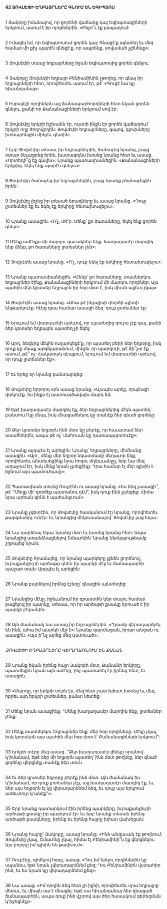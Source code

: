 **42 ՅՈՎՍԷՓԻ ԵՂԲԱՅՐՆԵՐԸ ԳՆՈՒՄ ԵՆ ԵԳԻՊՏՈՍ**

\
1 Յակոբը իմանալով, որ ցորենի վաճառք կայ Եգիպտացիների երկրում, ասում է իր որդիներին. «Ինչո՞ւ էք յապաղում:

\
2 Իմացել եմ, որ Եգիպտոսում ցորեն կայ: Գնացէ՛ք այնտեղ եւ մեզ համար մի քիչ պարէն գնեցէ՛ք, որ ապրենք, սովամահ չլինենք»:

\
3 Յովսէփի տասը եղբայրները իջան Եգիպտոսից ցորեն գնելու:

\
4 Յակոբը Յովսէփի եղբայր Բենիամինին չթողեց, որ գնայ իր եղբայրների հետ, որովհետեւ ասում էր, թէ՝ «Գուցէ նա կը հիւանդանայ»:

\
5 Իսրայէլի որդիներն այլ ճանապարհորդների հետ եկան ցորեն գնելու, քանի որ Քանանացիների երկրում սով էր:

\
6 Յովսէփը երկրի իշխանն էր, ուստի ինքն էր ցորեն վաճառում երկրի ողջ ժողովրդին: Յովսէփի եղբայրները, գալով, գլուխները խոնարհեցին մինչեւ գետին:

\
7 Երբ Յովսէփը տեսաւ իր եղբայրներին, ճանաչեց նրանց, բայց օտար ձեւացրեց իրեն, խստագոյնս խօսեց նրանց հետ եւ ասաց. «Որտեղի՞ց էք գալիս»: Նրանք պատասխանեցին. «Քանանացիների երկրից. եկել ենք պարէն գնելու»:

\
8 Յովսէփը ճանաչեց իր եղբայրներին, բայց նրանք չճանաչեցին իրեն:

\
9 Յովսէփը յիշեց իր տեսած երազները եւ ասաց նրանց. «Դուք լրտեսներ էք եւ եկել էք երկիրը հետախուզելու»:

\
10 Նրանք ասացին. «Ո՛չ, տէ՛ր: Մենք՝ քո ծառաները, եկել ենք ցորեն գնելու:

\
11 Մենք ամէնքս մի մարդու զաւակներ ենք: Խաղաղասէր մարդիկ ենք մենք, քո ծառաները լրտեսներ չեն»:

\
12 Յովսէփն ասաց նրանց. «Ո՛չ, դուք եկել էք երկիրը հետախուզելու»:

\
13 Նրանք պատասխանեցին. «Մենք՝ քո ծառաները, տասներկու եղբայրներ էինք, Քանանացիների երկրում մի մարդու որդիներ: Այս պահին մեր կրտսեր եղբայրն իր հօր մօտ է, իսկ միւսն այլեւս չկայ»:

\
14 Յովսէփն ասաց նրանց. «Ահա թէ ինչպիսի փորձի պիտի ենթարկուէք. հէնց դրա համար ասացի ձեզ՝ դուք լրտեսներ էք:

\
15 Երդւում եմ փարաւոնի արեւով, որ այստեղից դուրս չէք գայ, քանի ձեր կրտսեր եղբայրն այստեղ չի եկել:

\
16 Արդ, ձեզնից մէկին ուղարկեցէ՛ք, որ այստեղ բերի ձեր եղբօրը, իսկ դուք կը մնաք արգելարանում, մինչեւ որ պարզուի, թէ ճի՞շտ էք ասում, թէ՞ ոչ: Հակառակ դէպքում, երդւում եմ փարաւոնի արեւով, որ դուք լրտեսներ էք»:

\
17 Եւ երեք օր նրանց բանտարկեց:

\
18 Յովսէփը երրորդ օրն ասաց նրանց. «Այսպէս արէք, որպէսզի փրկուէք. ես ինքս էլ աստուածավախ մարդ եմ:

\
19 Եթէ խաղաղասէր մարդիկ էք, ձեր եղբայրներից մէկն այստեղ՝ բանտում կը մնայ, իսկ մնացածներդ կը տանէք ձեր գնած ցորենը:

\
20 Ձեր կրտսեր եղբօրն ինձ մօտ կը բերէք, որ հաւատամ ձեր ասածներին, ապա թէ ոչ՝ մահուան կը դատապարտուէք»:

\
21 Նրանք այդպէս էլ արեցին: Նրանք՝ եղբայրները, միմեանց ասացին. «Այո՛, մենք մեր եղբօր նկատմամբ մեղաւոր ենք, որովհետեւ անտեսեցինք նրա հոգու մղձաւանջը, երբ նա մեզ աղաչում էր, իսկ մենք նրան չլսեցինք: Դրա համար էլ մեր գլխին է իջնում այս պատուհասը»:

\
22 Պատասխան տուեց Ռուբէնն ու ասաց նրանց. «Ես ձեզ չասացի՞, թէ՝ “Մեղք մի՛ գործէք պատանու դէմ”, իսկ դուք ինձ չլսեցիք: Հիմա նրա արեան գինն է պահանջւում»:

\
23 Նրանք չգիտէին, որ Յովսէփը հասկանում էր նրանց, որովհետեւ թարգմանիչ ունէր: Եւ նրանցից մեկուսանալով՝ Յովսէփը լաց եղաւ:

\
24 Նա դարձեալ եկաւ նրանց մօտ եւ խօսեց նրանց հետ: Ապա նրանցից առանձնացնելով Շմաւոնին՝ նրանց ներկայութեամբ շղթայեց նրան:

\
25 Յովսէփը հրամայեց, որ նրանց պարկերը լցնեն ցորենով, իւրաքանչիւրի արծաթը դնեն իր պարկի մէջ եւ ճանապարհի պաշար տան: Այդպէս էլ արեցին:

\
26 Նրանք բարձելով իրենց էշերը՝ գնացին այնտեղից:

\
27 Նրանցից մէկը, իջեւանում իր գրաստին կեր տալու համար բացելով իր պարկը, տեսաւ, որ իր արծաթի քսակը դրուած է իր պարկի բերանին:

\
28 Այն ժամանակ նա ասաց իր եղբայրներին. «Դրամը վերադարձրել են ինձ, ահա իմ պարկի մէջ է»: Նրանք զարմացան, իրար անցան ու ասացին. «Այս ի՞նչ արեց մեզ Աստուած»:

\
_ՅՈՎՍԷՓԻ ԵՂԲԱՅՐՆԵՐԸ ՎԵՐԱԴԱՌՆՈՒՄ ԵՆ ՔԱՆԱՆ_

\
29 Նրանք եկան իրենց հայր Յակոբի մօտ, Քանանի երկիրը, պատմեցին նրան այն ամէնը, ինչ պատահել էր իրենց հետ, եւ ասացին.

\
30 «Մարդը, որ երկրի տէրն էր, մեզ հետ շատ խիստ խօսեց եւ մեզ, իբրեւ այդ երկրի լրտեսներ, բանտ նետեց:

\
31 Մենք նրան ասացինք. “Մենք խաղաղասէր մարդիկ ենք, լրտեսներ չենք:

\
32 Մենք տասներկու եղբայրներ ենք՝ մեր հօր որդիները: Մէկը չկայ, իսկ կրտսերն այս պահին մեր հօր մօտ է՝ Քանանացիների երկրում”:

\
33 Երկրի տէրը մեզ ասաց. “Ձեր խաղաղասէր լինելը սրանով կ՚իմանամ, եթէ ձեր մի եղբօրն այստեղ՝ ինձ մօտ թողնէք, ձեր գնած ցորենը վերցնէք տանէք ձեր տուն

\
34 եւ ձեր կրտսեր եղբօրը բերէք ինձ մօտ: Այն ժամանակ ես կ՚իմանամ, որ դուք լրտեսներ չէք, այլ խաղաղասէր մարդիկ էք, եւ ձեր այս եղբօրն էլ կը վերադարձնեմ ձեզ, եւ դուք այս երկրում առեւտուր կ՚անէք”»:

\
35 Երբ նրանք դատարկում էին իրենց պարկերը, իւրաքանչիւրի արծաթի քսակը իր պարկում էր: Եւ երբ նրանք տեսան իրենց արծաթի քսակները, իրենք եւ իրենց հայրը խիստ վախեցան:

\
36 Նրանց հայրը՝ Յակոբը, ասաց նրանց. «Ինձ անզաւակ էք թողնում: Յովսէփը չկայ, Շմաւոնը չկայ, հիմա էլ Բենիամինի՞ն էք վերցնելու: Այս բոլորը իմ գլխին են թափւում»:

\
37 Ռուբէնը, դիմելով հօրը, ասաց. «Դու իմ երկու որդիներին կը սպանես, եթէ նրան չվերադարձնեմ քեզ: Դու Բենիամինին վստահիր ինձ, եւ ես նրան կը վերադարձնեմ քեզ»:

\
38 Նա ասաց. «Իմ որդին ձեզ հետ չի իջնի, որովհետեւ սրա եղբայրը մեռաւ, եւ միայն սա է մնացել: Եթէ սա հիւանդանայ ձեր գնացած ճանապարհին, ապա դուք ինձ վշտով այս ծեր հասակում գերեզման կ՚իջեցնէք»:
